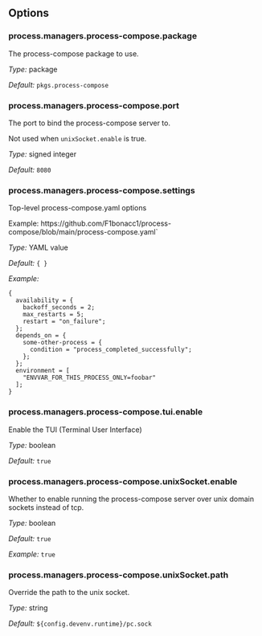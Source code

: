[comment]: # (Do not edit this file as it is autogenerated. Go to docs/individual-docs if you want to make edits.)


[comment]: # (Please add your documentation on top of this line)

## Options

### process\.managers\.process-compose\.package

The process-compose package to use\.



*Type:*
package



*Default:*
` pkgs.process-compose `



### process\.managers\.process-compose\.port



The port to bind the process-compose server to\.

Not used when ` unixSocket.enable ` is true\.



*Type:*
signed integer



*Default:*
` 8080 `



### process\.managers\.process-compose\.settings



Top-level process-compose\.yaml options

Example: https://github\.com/F1bonacc1/process-compose/blob/main/process-compose\.yaml\`



*Type:*
YAML value



*Default:*
` { } `



*Example:*

```
{
  availability = {
    backoff_seconds = 2;
    max_restarts = 5;
    restart = "on_failure";
  };
  depends_on = {
    some-other-process = {
      condition = "process_completed_successfully";
    };
  };
  environment = [
    "ENVVAR_FOR_THIS_PROCESS_ONLY=foobar"
  ];
}
```



### process\.managers\.process-compose\.tui\.enable



Enable the TUI (Terminal User Interface)



*Type:*
boolean



*Default:*
` true `



### process\.managers\.process-compose\.unixSocket\.enable



Whether to enable running the process-compose server over unix domain sockets instead of tcp\.



*Type:*
boolean



*Default:*
` true `



*Example:*
` true `



### process\.managers\.process-compose\.unixSocket\.path



Override the path to the unix socket\.



*Type:*
string



*Default:*
` ${config.devenv.runtime}/pc.sock `
